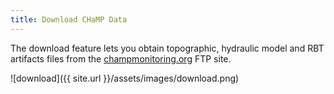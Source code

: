 ```yaml
---
title: Download CHaMP Data
---
```


The download feature lets you obtain topographic, hydraulic model and RBT artifacts files from the [champmonitoring.org](http://champmonitoring.org) FTP site.

![download]({{ site.url }}/assets/images/download.png)